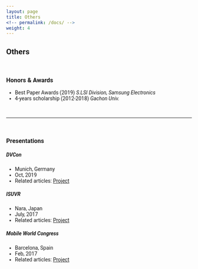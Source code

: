 ```yaml
---
layout: page
title: Others
<!-- permalink: /docs/ -->
weight: 4
---
```


<h2>Others</h2>
<br/>
<h3>Honors & Awards</h3>
<ul>
    <li>Best Paper Awards (2019) <i>S.LSI Division, Samsung Electronics</i></li>
    <li>4-years scholarship (2012-2018) <i>Gachon Univ.</i></li>
</ul>
<br/>
<hr/>
<br/>

<h3>Presentations </h3>
<h5><b>DVCon</b></h5>
<ul>
  <li>Munich, Germany</li>
  <li>Oct, 2019</li>
  <li>Related articles: <a href="https://garygitgit.github.io/projects/13-ml-data#1">Project</a></li>
</ul>

<h5><b>ISUVR</b></h5>
<ul>
  <li>Nara, Japan</li>
  <li>July, 2017</li>
  <li>Related articles: <a href="https://garygitgit.github.io/projects/12-human-activity-hci#4">Project</a></li>
</ul>

<h5><b>Mobile World Congress</b></h5>
<ul>
  <li>Barcelona, Spain</li>
  <li>Feb, 2017</li>
  <li>Related articles: <a href="https://garygitgit.github.io/projects/12-human-activity-hci#3">Project</a></li>
</ul>
<br/>



<style>
body{
  font-family: 'Roboto', sans-serif;
}
.chip{
    display: inline-block;
    padding: 0 15px;
    height: 30px;
    font-family: SFMono-Regular,Menlo,Monaco,Consolas,"Liberation Mono","Courier New",monospace;
    font-size: 12px;
    line-height: 30px;
    border-radius: 25px;
    background-color: #f1f1f1;
}
.lang{
    background-color: #673AB7;
    color: #FFFFFF;
}
.db{
    background-color: #009688;
    color: #FFFFFF;
}
.frontend{
    background-color: #0D47A1;
    color: #FFFFFF;
}
.backend{
    background-color: #FF5722;
    color: #FFFFFF;
}
.devops{
    background-color: #607D8B;
    color: #FFFFFF;
}
.tools{
    background-color: #FF6F00;
    color: #FFFFFF;
}
.theory{
    background-color: #0288D1;
    color: #FFFFFF;
}
.hori-timeline .events {
    border-top: 3px solid #e9ecef;
    font-family: SFMono-Regular,Menlo,Monaco,Consolas,"Liberation Mono","Courier New",monospace;
    
}
.hori-timeline .events .event-list {
    display: block;
    position: relative;
    text-align: center;
    padding-top: 70px;
    margin-right: 0;
}
.hori-timeline .events .event-list:before {
    content: "";
    position: absolute;
    height: 36px;
    border-right: 2px dashed #dee2e6;
    top: 0;
}
.hori-timeline .events .event-list .event-date {
    position: absolute;
    top: 38px;
    left: 0;
    right: 0;
    width: 75px;
    margin: 0 auto;
    border-radius: 4px;
    padding: 2px 4px;
}
@media (min-width: 1140px) {
    .hori-timeline .events .event-list {
        display: inline-block;
        width: 24%;
        padding-top: 45px;
    }
    .hori-timeline .events .event-list .event-date {
        top: -12px;
    }
}
.soft-primary {
    background-color: rgb(64,144,203)!important;
    color: #FFFFFF;
}
.soft-success {
    background-color: rgb(71,189,154)!important;
    color: #FFFFFF;
}
.soft-danger {
    background-color: rgb(231,76,94)!important;
}
.soft-warning {
    background-color: rgb(249,213,112)!important;
}
.card {
    border: none;
    margin-bottom: 24px;
    -webkit-box-shadow: 0 0 13px 0 rgba(236,236,241,.44);
    box-shadow: 0 0 13px 0 rgba(236,236,241,.44);
}
.image-caption{
  text-align: center;
}

</style>